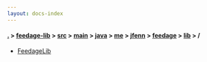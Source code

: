 ```yaml
---
layout: docs-index
---
```

#### [.](./../../../../../../../../index) > [feedage-lib](./../../../../../../../index) > [src](./../../../../../../index) > [main](./../../../../../index) > [java](./../../../../index) > [me](./../../../index) > [jfenn](./../../index) > [feedage](./../index) > [lib](./index) > **/**

- [FeedageLib](FeedageLib)
